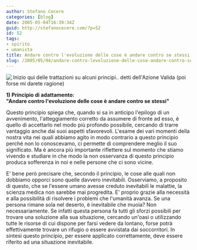 ```yaml
---
author: Stefano Cecere
categories: [blog]
date: 2005-05-04T16:39:34Z
guid: http://stefanocecere.com/?p=52
id: 52
tags:
- spirito
- umanista
title: Andare contro l'evoluzione delle cose è andare contro se stessi
slug: /2005/05/04/andare-contro-levoluzione-delle-cose-andare-contro-se-stessi/
---
```


<img src="http://www.clum.net/md/upload/sub/principi01.jpg" align="left" />
  
Inizio qui delle trattazioni su alcuni principi.. detti dell'Azione Valida (poi forse mi darete ragione)

<span style="font-weight: bold">1) Principio di adattamento:<br /> "Andare contro l'evoluzione delle cose è andare contro se stessi"</span>

Questo principio spiega che, quando si sa in anticipo l'epilogo di un avvenimento, l'atteggiamento corretto da assumere di fronte ad esso, è quello di accettarlo nel modo pi&#xf9; profondo possibile, cercando di trarre vantaggio anche dai suoi aspetti sfavorevoli. L'esame dei vari momenti della nostra vita nei quali abbiamo agito in modo contrario a questo principio perch&#xe9; non lo conoscevamo, ci permette di comprendere meglio il suo significato. Ma è ancora pi&#xf9; importante riflettere sul momento che stiamo vivendo e studiare in che modo la non osservanza di questo principio produca sofferenza in noi e nelle persone che ci sono vicine.

E' bene però precisare che, secondo il principio, le cose alle quali non dobbiamo opporci sono quelle davvero inevitabili. Osserviamo, a proposito di questo, che se l'essere umano avesse creduto inevitabili le malattie, la scienza medica non sarebbe mai progredita. E' proprio grazie alla necessità e alla possibilità di risolvere i problemi che l'umanità avanza. Se una persona rimane sola nel deserto, è inevitabile che muoia? Non necessariamente. Se infatti questa persona fa tutti gli sforzi possibili per trovare una soluzione alla sua situazione, cercando un'oasi o utilizzando tutte le risorse di cui dispone per farsi vedere da lontano, forse potrà effettivamente trovare un rifugio o essere avvistata dai soccorritori. In sintesi questo principio, per essere applicato correttamente, deve essere riferito ad una situazione inevitabile.